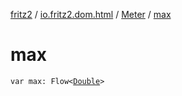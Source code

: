 [fritz2](../../index.md) / [io.fritz2.dom.html](../index.md) / [Meter](index.md) / [max](./max.md)

# max

`var max: Flow<`[`Double`](https://kotlinlang.org/api/latest/jvm/stdlib/kotlin/-double/index.html)`>`